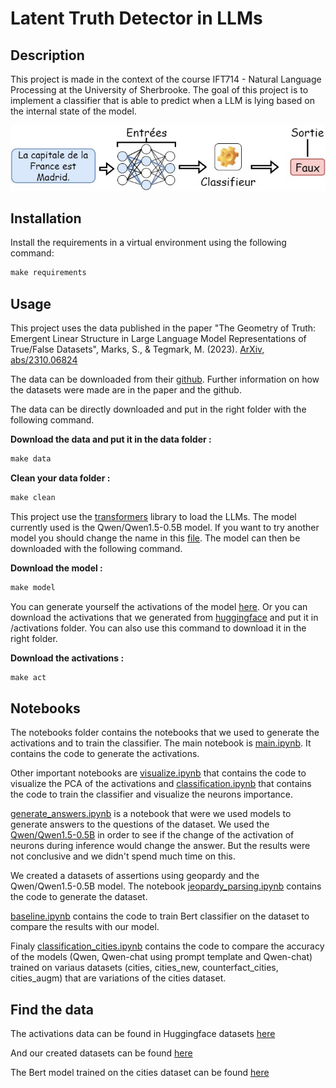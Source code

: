 # Latent Truth Detector in LLMs

## Description

This project is made in the context of the course IFT714 - Natural Language Processing at the University of Sherbrooke. The goal of this project is to implement a classifier that is able to predict when a LLM is lying based on the internal state of the model.

![Schéma entrées-sortie de notre modèle](<reports/figures/Schéma entrée sortie.jpg>)

## Installation

Install the requirements in a virtual environment using the following command:
```python
make requirements
```

## Usage

This project uses the data published in the paper "The Geometry of Truth: Emergent Linear Structure in Large Language Model Representations of True/False Datasets", Marks, S., & Tegmark, M. (2023). [ArXiv, abs/2310.06824](https://api.semanticscholar.org/CorpusID:263831277)

The data can be downloaded from their [github](https://github.com/saprmarks/geometry-of-truth). Further information on how the datasets were made are in the paper and the github.

The data can be directly downloaded and put in the right folder with the following command.

**Download the data and put it in the data folder :**

```python
make data
```

**Clean your data folder :**
```python
make clean
```
This project use the [transformers](https://huggingface.co/transformers/) library to load the LLMs. The model currently used is the Qwen/Qwen1.5-0.5B model. If you want to try another model you should change the name in this [file](model/get_model.py). The model can then be downloaded with the following command.

**Download the model :**
```python
make model
```
You can generate yourself the activations of the model [here](notebooks/main.ipynb). Or you can download the activations that we generated from [huggingface](https://huggingface.co/datasets/Louzii/activations-weights-truth-dataset) and put it in /activations folder. You can also use this command to download it in the right folder.

**Download the activations :**
```python
make act
```

## Notebooks

The notebooks folder contains the notebooks that we used to generate the activations and to train the classifier. The main notebook is [main.ipynb](notebooks/main.ipynb). It contains the code to generate the activations. 

Other important notebooks are [visualize.ipynb](notebooks/visualize.ipynb) that contains the code to visualize the PCA of the activations and [classification.ipynb](notebooks/classification.ipynb) that contains the code to train the classifier and visualize the neurons importance.

[generate_answers.ipynb](notebooks/generate_answers.ipynb) is a notebook that were we used models to generate answers to the questions of the dataset. We used the [Qwen/Qwen1.5-0.5B](https://huggingface.co/Qwen/Qwen1.5-0.5B) in order to see if the change of the activation of neurons during inference would change the answer. But the results were not conclusive and we didn't spend much time on this.

We created a datasets of assertions using geopardy and the Qwen/Qwen1.5-0.5B model. The notebook [jeopardy_parsing.ipynb](notebooks/jeopardy_parsing.ipynb) contains the code to generate the dataset.

[baseline.ipynb](notebooks/baseline.ipynb) contains the code to train Bert classifier on the dataset to compare the results with our model.

Finaly [classification_cities.ipynb](notebooks/classification_cities.ipynb) contains the code to compare the accuracy of the models (Qwen, Qwen-chat using prompt template and Qwen-chat) trained on variaus datasets (cities, cities_new, counterfact_cities, cities_augm) that are variations of the cities dataset.

## Find the data 

The activations data can be found in Huggingface datasets [here](https://huggingface.co/datasets/Louzii/activations-weights-truth-dataset)

And our created datasets can be found [here](https://huggingface.co/datasets/Louzii/cities-variants)

The Bert model trained on the cities dataset can be found [here](https://huggingface.co/Louzii/bert-models-truth)